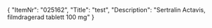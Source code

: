 {
  "ItemNr": "025162",
  "Title": "test",
  "Description": "Sertralin Actavis, filmdragerad tablett 100 mg"
}
